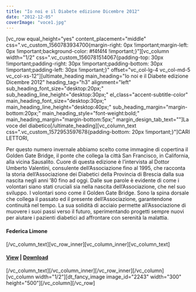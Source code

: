 ```yaml
---
title: "Io noi e il Diabete edizione Dicembre 2012"
date: "2012-12-05"
coverImage: "voce1.jpg"
---
```


\[vc\_row equal\_height="yes" content\_placement="middle" css=".vc\_custom\_1560783934700{margin-right: 0px !important;margin-left: 0px !important;background-color: #f4f4f4 !important;}"\]\[vc\_column width="1/2" css=".vc\_custom\_1560781514067{padding-top: 30px !important;padding-right: 30px !important;padding-bottom: 30px !important;padding-left: 30px !important;}" offset="vc\_col-lg-4 vc\_col-md-5 vc\_col-xs-12"\]\[ultimate\_heading main\_heading="Io noi e il Diabete edizione Dicembre 2012" heading\_tag="h3" alignment="left" sub\_heading\_font\_size="desktop:20px;" sub\_heading\_line\_height="desktop:30px;" el\_class="accent-subtitle-color" main\_heading\_font\_size="desktop:30px;" main\_heading\_line\_height="desktop:40px;" sub\_heading\_margin="margin-bottom:20px;" main\_heading\_style="font-weight:bold;" main\_heading\_margin="margin-bottom:5px;" margin\_design\_tab\_text=""\]La voce del diabetico\[/ultimate\_heading\]\[vc\_column\_text css=".vc\_custom\_1572953597678{padding-bottom: 20px !important;}"\]CARI LETTORI,

Per questo numero invernale abbiamo scelto come immagine di copertina il Golden Gate Bridge, il ponte che collega la città San Francisco, in California, alla vicina Sausalito. Cuore di questa edizione è l’intervista al Dottor Umberto Valentini, consulente dell’Associazione fino al 1995, che racconta la storia dell’Associazione dei Diabetici della Provincia di Brescia dalla sua nascita negli anni ’80 fino ad oggi. Dalle sue parole è evidente di come i volontari siano stati cruciali sia nella nascita dell’Associazione, che nel suo sviluppo. I volontari sono come il Golden Gate Bridge. Sono la spina dorsale che collega il passato ed il presente dell’Associazione, garantendone continuità nel tempo. La sua solidità di acciaio permette all’Associazione di muovere i suoi passi verso il futuro, sperimentando progetti sempre nuovi per aiutare i pazienti diabetici ad affrontare con serenità la malattia.

#### Federica Limone

\[/vc\_column\_text\]\[vc\_row\_inner\]\[vc\_column\_inner\]\[vc\_column\_text\]

#### [View](http://198.211.122.197/diabetwp/wordpress/wp-content/uploads/2019/11/LA-VOCE-DEL-DIABETICO-12-12.pdf) | [Download](http://198.211.122.197/diabetwp/wordpress/wp-content/uploads/2019/11/LA-VOCE-DEL-DIABETICO-12-12.pdf")

\[/vc\_column\_text\]\[/vc\_column\_inner\]\[/vc\_row\_inner\]\[/vc\_column\]\[vc\_column width="1/2"\]\[dt\_fancy\_image image\_id="2243" width="300" height="500"\]\[/vc\_column\]\[/vc\_row\]
